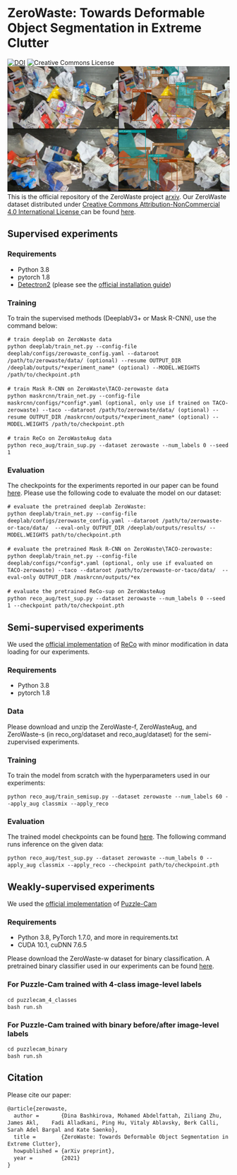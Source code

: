 # ZeroWaste: Towards Deformable Object Segmentation in Extreme Clutter
[![DOI](https://zenodo.org/badge/DOI/10.5281/zenodo.5246013.svg)](https://doi.org/10.5281/zenodo.5246013) <img alt="Creative Commons License" style="border-width:0" src="https://i.creativecommons.org/l/by-nc/4.0/80x15.png" />
![Image](images/recycling_figure_1_v3.png)
This is the official repository of the ZeroWaste project [arxiv](https://arxiv.org/abs/2106.02740). Our ZeroWaste dataset distributed under 
<a rel="license" href="http://creativecommons.org/licenses/by-nc/4.0/"></a><a rel="license" href="http://creativecommons.org/licenses/by-nc/4.0/">Creative Commons Attribution-NonCommercial 4.0 International License </a>  can be found [here](https://zenodo.org/record/4899927).

## Supervised experiments
### Requirements
* Python 3.8
* pytorch 1.8
* [Detectron2](https://github.com/facebookresearch/detectron2) (please see the [official installation guide](https://detectron2.readthedocs.io/en/latest/tutorials/install.html))

### Training
To train the supervised methods (DeeplabV3+ or Mask R-CNN), use the command below: 
```
# train deeplab on ZeroWaste data
python deeplab/train_net.py --config-file deeplab/configs/zerowaste_config.yaml --dataroot /path/to/zerowaste/data/ (optional) --resume OUTPUT_DIR /deeplab/outputs/*experiment_name* (optional) --MODEL.WEIGHTS /path/to/checkpoint.pth

# train Mask R-CNN on ZeroWaste\TACO-zerowaste data
python maskrcnn/train_net.py --config-file maskrcnn/configs/*config*.yaml (optional, only use if trained on TACO-zerowaste) --taco --dataroot /path/to/zerowaste/data/ (optional) --resume OUTPUT_DIR /maskrcnn/outputs/*experiment_name* (optional) --MODEL.WEIGHTS /path/to/checkpoint.pth

# train ReCo on ZeroWasteAug data
python reco_aug/train_sup.py --dataset zerowaste --num_labels 0 --seed 1
```

### Evaluation
The checkpoints for the experiments reported in our paper can be found [here](http://csr.bu.edu/ftp/recycle/models/). Please use the following code to evaluate the model on our dataset:
```
# evaluate the pretrained deeplab ZeroWaste:
python deeplab/train_net.py --config-file deeplab/configs/zerowaste_config.yaml --dataroot /path/to/zerowaste-or-taco/data/  --eval-only OUTPUT_DIR /deeplab/outputs/results/ --MODEL.WEIGHTS path/to/checkpoint.pth

# evaluate the pretrained Mask R-CNN on ZeroWaste\TACO-zerowaste:
python deeplab/train_net.py --config-file deeplab/configs/*config*.yaml (optional, only use if evaluated on TACO-zerowaste) --taco --dataroot /path/to/zerowaste-or-taco/data/  --eval-only OUTPUT_DIR /maskrcnn/outputs/*ex

# evaluate the pretrained ReCo-sup on ZeroWasteAug
python reco_aug/test_sup.py --dataset zerowaste --num_labels 0 --seed 1 --checkpoint path/to/checkpoint.pth
```

## Semi-supervised experiments
We used the [official implementation](https://github.com/lorenmt/reco) of [ReCo](https://arxiv.org/abs/2104.04465)  with minor modification in data loading for our experiments. 

### Requirements
* Python 3.8
* pytorch 1.8

### Data
Please download and unzip the ZeroWaste-f, ZeroWasteAug, and ZeroWaste-s (in reco_org/dataset and reco_aug/dataset) for the semi-zupervised experiments. 

### Training
To train the model from scratch with the hyperparameters used in our experiments:

```
python reco_aug/train_semisup.py --dataset zerowaste --num_labels 60 --apply_aug classmix --apply_reco
```

### Evaluation
The trained model checkpoints can be found [here](http://csr.bu.edu/ftp/recycle/models/reco/reco_aug/). The following command runs inference on the given data: 

```
python reco_aug/test_sup.py --dataset zerowaste --num_labels 0 --apply_aug classmix --apply_reco --checkpoint path/to/checkpoint.pth
```

## Weakly-supervised experiments
We used the [official implementation](https://github.com/OFRIN/PuzzleCAM) of [Puzzle-Cam](https://arxiv.org/abs/2101.11253)
### Requirements
* Python 3.8, PyTorch 1.7.0, and more in requirements.txt
* CUDA 10.1, cuDNN 7.6.5

Please download the ZeroWaste-w dataset for binary classification. A pretrained binary classifier used in our experiments can be found [here](http://csr.bu.edu/ftp/recycle/models/binary_classification/).

### For Puzzle-Cam trained with 4-class image-level labels

```
cd puzzlecam_4_classes
bash run.sh
```
### For Puzzle-Cam trained with binary before/after image-level labels

```
cd puzzlecam_binary
bash run.sh
```

## Citation
Please cite our paper: 
```
@article{zerowaste,
  author =       {Dina Bashkirova, Mohamed Abdelfattah, Ziliang Zhu, James Akl,    Fadi Alladkani, Ping Hu, Vitaly Ablavsky, Berk Calli, Sarah Adel Bargal and Kate Saenko},
  title =        {ZeroWaste: Towards Deformable Object Segmentation in Extreme Clutter},
  howpublished = {arXiv preprint},
  year =         {2021}
}
```

